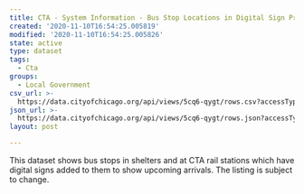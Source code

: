 ```yaml
---
title: CTA - System Information - Bus Stop Locations in Digital Sign Project
created: '2020-11-10T16:54:25.005819'
modified: '2020-11-10T16:54:25.005826'
state: active
type: dataset
tags:
  - Cta
groups:
  - Local Government
csv_url: >-
  https://data.cityofchicago.org/api/views/5cq6-qygt/rows.csv?accessType=DOWNLOAD
json_url: >-
  https://data.cityofchicago.org/api/views/5cq6-qygt/rows.json?accessType=DOWNLOAD
layout: post

---
```

This dataset shows bus stops in shelters and at CTA rail stations which have digital signs added to them to show upcoming arrivals. The listing is subject to change.
